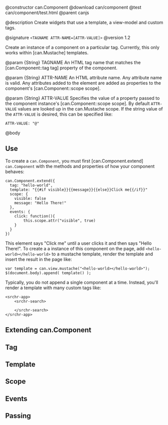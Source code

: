 @constructor can.Component
@download can/component
@test can/component/test.html
@parent canjs

@description Create widgets that use a template, a view-model 
and custom tags.

@signature `<TAGNAME ATTR-NAME=[ATTR-VALUE]>`
@version 1.2

Create an instance of a component on a particular 
tag. Currently, this only works within [can.Mustache] templates.

@param {String} TAGNAME An HTML tag name that matches the [can.Component::tag tag]
property of the component.

@param {String} ATTR-NAME An HTML attribute name. Any attribute name is
valid. Any attributes added to the element are added as properties to the
component's [can.Component::scope scope].

@param {String} ATTR-VALUE Specifies the value of a property passed to
the component instance's [can.Component::scope scope]. By default `ATTR-VALUE`
values are looked up in the can.Mustache scope. If the string value
of the `ATTR-VALUE` is desired, this can be specified like: 

    ATTR-VALUE: "@"
    
@body

## Use

To create a `can.Component`, you must first [can.Component.extend] `can.Component` 
with the methods and properties of how your component behaves:

    can.Component.extend({
      tag: "hello-world",
      template: "{{#if visible}}{{message}}{{else}}Click me{{/if}}"
      scope: {
        visible: false
        message: "Hello There!"
      },
      events: {
        click: function(){
        	this.scope.attr("visible", true)
        }
      }
    })

This element says "Click me" until a user clicks it and then 
says "Hello There!".  To create a a instance of this component on the page, 
add `<hello-world></hello-world>` to a mustache template, render
the template and insert the result in the page like:

    var template = can.view.mustache("<hello-world></hello-world>");
    $(document.body).append( template() );

Typically, you do not append a single component at a time.  Instead, 
you'll render a template with many custom tags like:

    <srchr-app>
        <srchr-search>
          
        </srchr-search>
    </srchr-app>

## Extending can.Component

## Tag

## Template

## Scope

## Events

## Passing 








